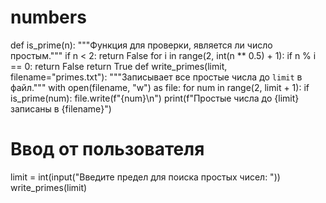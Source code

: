 # numbers
def is_prime(n):
    """Функция для проверки, является ли число простым."""
    if n < 2:
        return False
    for i in range(2, int(n ** 0.5) + 1):
        if n % i == 0:
            return False
    return True
def write_primes(limit, filename="primes.txt"):
    """Записывает все простые числа до `limit` в файл."""
    with open(filename, "w") as file:
        for num in range(2, limit + 1):
            if is_prime(num):
                file.write(f"{num}\n")
    print(f"Простые числа до {limit} записаны в {filename}")

# Ввод от пользователя
limit = int(input("Введите предел для поиска простых чисел: "))
write_primes(limit)
